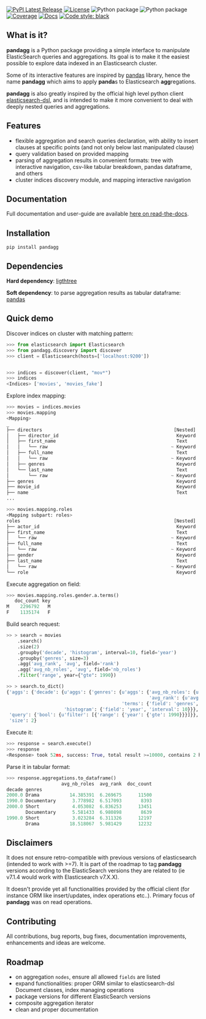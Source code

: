 [![PyPI Latest Release](https://img.shields.io/pypi/v/pandagg.svg)](https://pypi.org/project/pandagg/)
[![License](https://img.shields.io/pypi/l/pandagg.svg)](https://github.com/alkemics/pandagg/blob/master/LICENSE)
![Python package](https://github.com/alkemics/pandagg/workflows/Python%203%20Tests/badge.svg)
![Python package](https://github.com/alkemics/pandagg/workflows/Python%202%20Tests/badge.svg)
[![Coverage](https://codecov.io/github/alkemics/pandagg/coverage.svg?branch=master)](https://codecov.io/gh/alkemics/pandagg)
[![Docs](https://readthedocs.org/projects/pandagg/badge/?version=latest&style=flat)](https://pandagg.readthedocs.io/en/latest/)
[![Code style: black](https://img.shields.io/badge/code%20style-black-000000.svg)](https://github.com/psf/black)


## What is it?

**pandagg** is a Python package providing a simple interface to manipulate ElasticSearch queries and aggregations. Its goal is to make it
the easiest possible to explore data indexed in an Elasticsearch cluster.

Some of its interactive features are inspired by [pandas](https://github.com/pandas-dev/pandas) library, hence the name **pandagg** which aims to apply **panda**s to Elasticsearch
**agg**regations.

**pandagg** is also greatly inspired by the official high level python client [elasticsearch-dsl](https://github.com/elastic/elasticsearch-dsl-py),
and is intended to make it more convenient to deal with deeply nested queries and aggregations.


## Features

- flexible aggregation and search queries declaration, with ability to insert clauses at specific points (and not only below last manipulated clause)
- query validation based on provided mapping
- parsing of aggregation results in convenient formats: tree with interactive navigation, csv-like tabular breakdown, pandas dataframe, and others
- cluster indices discovery module, and mapping interactive navigation


## Documentation

Full documentation and user-guide are available [here on read-the-docs](https://pandagg.readthedocs.io/en/latest/).


## Installation
```
pip install pandagg
```

## Dependencies
**Hard dependency**: [ligthtree](https://pypi.org/project/lighttree/)

**Soft dependency**: to parse aggregation results as tabular dataframe: [pandas](https://github.com/pandas-dev/pandas/)


## Quick demo

Discover indices on cluster with matching pattern:
```python
>>> from elasticsearch import Elasticsearch
>>> from pandagg.discovery import discover
>>> client = Elasticsearch(hosts=['localhost:9200'])


>>> indices = discover(client, "mov*")
>>> indices
<Indices> ['movies', 'movies_fake']
```

Explore index mapping:

```python
>>> movies = indices.movies
>>> movies.mapping
<Mapping>
_
├── directors                                                [Nested]
│   ├── director_id                                           Keyword
│   ├── first_name                                            Text
│   │   └── raw                                             ~ Keyword
│   ├── full_name                                             Text
│   │   └── raw                                             ~ Keyword
│   ├── genres                                                Keyword
│   └── last_name                                             Text
│       └── raw                                             ~ Keyword
├── genres                                                    Keyword
├── movie_id                                                  Keyword
├── name                                                      Text
...
```
```python
>>> movies.mapping.roles
<Mapping subpart: roles>
roles                                                        [Nested]
├── actor_id                                                  Keyword
├── first_name                                                Text
│   └── raw                                                 ~ Keyword
├── full_name                                                 Text
│   └── raw                                                 ~ Keyword
├── gender                                                    Keyword
├── last_name                                                 Text
│   └── raw                                                 ~ Keyword
└── role                                                      Keyword

```
Execute aggregation on field:

```python
>>> movies.mapping.roles.gender.a.terms()
   doc_count key
M    2296792   M
F    1135174   F
```

Build search request:

```python
>> > search = movies
    .search()
    .size(2)
    .groupby('decade', 'histogram', interval=10, field='year')
    .groupby('genres', size=3)
    .agg('avg_rank', 'avg', field='rank')
    .agg('avg_nb_roles', 'avg', field='nb_roles')
    .filter('range', year={"gte": 1990})

>> > search.to_dict()
{'aggs': {'decade': {u'aggs': {'genres': {u'aggs': {'avg_nb_roles': {u'avg': {'field': 'nb_roles'}},
                                                    'avg_rank': {u'avg': {'field': 'rank'}}},
                                          'terms': {'field': 'genres', 'size': 3}}},
                     'histogram': {'field': 'year', 'interval': 10}}},
 'query': {'bool': {u'filter': [{'range': {'year': {'gte': 1990}}}]}},
 'size': 2}
```

Execute it:
```python
>>> response = search.execute()
>>> response
<Response> took 52ms, success: True, total result >=10000, contains 2 hits
```

Parse it in tabular format:
```python
>>> response.aggregations.to_dataframe()
                    avg_nb_roles  avg_rank  doc_count
decade genres
2000.0 Drama           14.385391  6.269675      11500
1990.0 Documentary      3.778982  6.517093       8393
2000.0 Short            4.053082  6.836253      13451
       Documentary      5.581433  6.980898       8639
1990.0 Short            3.023284  6.311326      12197
       Drama           18.518067  5.981429      12232
```

## Disclaimers

It does not ensure retro-compatible with previous versions of elasticsearch (intended to work with >=7). It is part
of the roadmap to tag **pandagg** versions according to the ElasticSearch versions they are related to (ie
v7.1.4 would work with Elasticsearch v7.X.X).

It doesn't provide yet all functionalities provided by the official client (for instance ORM like insert/updates, index
operations etc..). Primary focus of **pandagg** was on read operations.

## Contributing

All contributions, bug reports, bug fixes, documentation improvements, enhancements and ideas are welcome.


## Roadmap

- on aggregation `nodes`, ensure all allowed `fields` are listed
- expand functionalities: proper ORM similar to elasticsearch-dsl Document classes, index managing operations
- package versions for different ElasticSearch versions
- composite aggregation iterator
- clean and proper documentation

